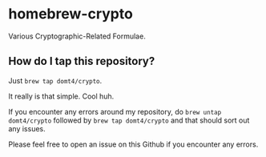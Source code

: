 homebrew-crypto
===============

Various Cryptographic-Related Formulae.

How do I tap this repository?
--------------------------------
Just `brew tap domt4/crypto`.

It really is that simple. Cool huh.

If you encounter any errors around my repository, do `brew untap domt4/crypto` followed by `brew tap domt4/crypto` and that should sort out any issues. 

Please feel free to open an issue on this Github if you encounter any errors.